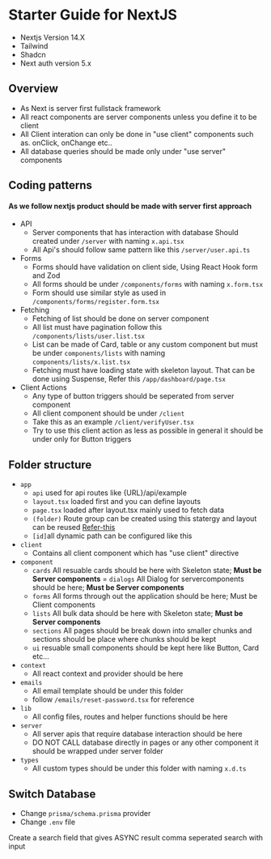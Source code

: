 # Starter Guide for NextJS
- Nextjs Version 14.X
- Tailwind
- Shadcn
- Next auth version 5.x

## Overview
- As Next is server first fullstack framework
- All react components are server components unless you define it to be client
- All Client interation can only be done in "use client" components such as. onClick, onChange etc..
- All database queries should be made only under "use server" components 

## Coding patterns
#### As we follow nextjs product should be made with server first approach
- API
    - Server components that has interaction with database Should created under `/server` with naming `x.api.tsx`
    - All Api's should follow same pattern like this `/server/user.api.ts`
- Forms
    - Forms should have validation on client side, Using React Hook form and Zod
    - All forms should be under `/components/forms` with naming `x.form.tsx`
    - Form should use similar style as used in `/components/forms/register.form.tsx`
- Fetching 
    - Fetching of list should be done on server component 
    - All list must have pagination follow this `/components/lists/user.list.tsx`
    - List can be made of Card, table or any custom component but must be under `components/lists` with naming `components/lists/x.list.tsx`
    - Fetching must have loading state with skeleton layout. That can be done using Suspense, Refer this `/app/dashboard/page.tsx`
- Client Actions
    - Any type of button triggers should be seperated from server component
    - All client component should be under `/client`
    - Take this as an example `/client/verifyUser.tsx`
    - Try to use this client action as less as possible in general it should be under only for Button triggers

## Folder structure
- `app` 
    - `api` used for api routes like {URL}/api/example
    - `layout.tsx` loaded first and you can define layouts
    - `page.tsx` loaded after layout.tsx mainly used to fetch data
    - `(folder)` Route group can be created using this statergy and layout can be reused [Refer-this](https://nextjs.org/docs/app/building-your-application/routing/route-groups#convention)
    - `[id]`all dynamic path can be configured like this
- `client`
    - Contains all client component which has "use client" directive 
- `component`
    - `cards` All resuable cards should be here with Skeleton state; <b>Must be Server components</b>
    = `dialogs` All Dialog for servercomponents should be here; <b>Must be Server components</b>
    - `forms` All forms through out the application should be here; Must be Client components
    - `lists` All bulk data should be here with Skeleton state; <b>Must be Server components</b>
    - `sections` All pages should be break down into smaller chunks and sections should be place where chunks should be 
    kept
    - `ui` resuable small components should be kept here like Button, Card etc...
- `context` 
    - All react context and provider should be here
- `emails`
    - All email template should be under this folder
    - follow `/emails/reset-password.tsx` for reference
- `lib`
    - All config files, routes and helper functions should be here
- `server`
    - All server apis that require database interaction should be here
    - DO NOT CALL database directly in pages or any other component it should be wrapped under server folder
- `types`
    - All custom types should be under this folder with naming `x.d.ts`

## Switch Database
- Change `prisma/schema.prisma` provider
- Change `.env` file



Create a search field that gives ASYNC result
comma seperated search with input
